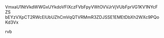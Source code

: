 VmxaU1NtVkdWWGxUYkdoVFlXczFVbFpyVWtOVVJrVjVUbFprVG1KV1NYcFZS
bEYzVXpCT2RWcElUbUZhCmVqQTVRMmR3ZDJSSE1EMEtDbXh2WXc9PQoKd3Vx

rvb